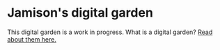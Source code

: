 # Jamison's digital garden

This digital garden is a work in progress.
What is a digital garden? [Read about them here.](https://maggieappleton.com/garden-history/)
